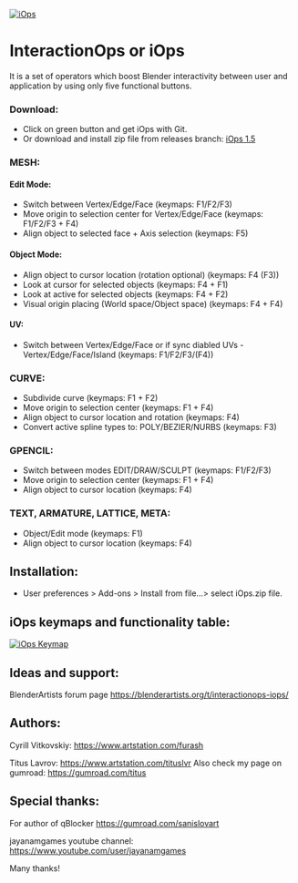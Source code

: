 <a href="https://imgur.com/bUoowcQ"><img src="https://i.imgur.com/bUoowcQ.png" title="iOps" /></a>

# InteractionOps or iOps
  It is a set of operators which boost Blender interactivity between user and application by using only five functional buttons. 

### Download:
   * Click on green button and get iOps with Git. 
   * Or download and install zip file from releases branch: [iOps 1.5](https://github.com/TitusLVR/InteractionOps/blob/releases/iOps_1.5.zip?raw=true)

### MESH:
    
   #### Edit Mode:
   * Switch between Vertex/Edge/Face (keymaps: F1/F2/F3)
   * Move origin to selection center for Vertex/Edge/Face (keymaps: F1/F2/F3 + F4)
   * Align object to selected face + Axis selection (keymaps: F5)  
   #### Object Mode:   
   * Align object to cursor location (rotation optional) (keymaps: F4 (F3))
   * Look at cursor for selected objects (keymaps: F4 + F1)
   * Look at active for selected objects (keymaps: F4 + F2)
   * Visual origin placing (World space/Object space) (keymaps: F4 + F4)
   #### UV:
   * Switch between Vertex/Edge/Face or if sync diabled UVs - Vertex/Edge/Face/Island (keymaps: F1/F2/F3/(F4)) 
   
### CURVE:
  * Subdivide curve (keymaps: F1 + F2)
  * Move origin to selection center (keymaps: F1 + F4)
  * Align object to cursor location and rotation (keymaps: F4)
  * Convert active spline types to: POLY/BEZIER/NURBS (keymaps: F3)

### GPENCIL:
  * Switch between modes EDIT/DRAW/SCULPT (keymaps: F1/F2/F3)
  * Move origin to selection center  (keymaps: F1 + F4)
  * Align object to cursor location (keymaps: F4)

### TEXT, ARMATURE, LATTICE, META:
  * Object/Edit mode (keymaps: F1)
  * Align object to cursor location (keymaps: F4)

## Installation:
- User preferences > Add-ons > Install from file…> select iOps.zip file.

## iOps keymaps and functionality table:
<a href="https://imgur.com/TIbmIHa"><img src="https://i.imgur.com/IlZKy0J.png" title="iOps Keymap" /></a>

## Ideas and support:
BlenderArtists forum page 
https://blenderartists.org/t/interactionops-iops/

## Authors:
Cyrill Vitkovskiy:
https://www.artstation.com/furash

Titus Lavrov:
https://www.artstation.com/tituslvr
Also check my page on gumroad: 
https://gumroad.com/titus

## Special thanks:
For author of qBlocker
https://gumroad.com/sanislovart

jayanamgames youtube channel:
https://www.youtube.com/user/jayanamgames

Many thanks!


